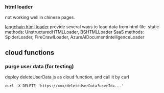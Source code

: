 ### html loader
not working well in chinese pages.

[langchain html loader](https://python.langchain.com/docs/modules/data_connection/document_loaders/html/)
provide several ways to load data from html file.
static methods: UnstructuredHTMLLoader, BSHTMLLoader
SaaS methods: SpiderLoader, FireCrawlLoader, AzureAIDocumentIntelligenceLoader

## cloud functions
### purge user data (for testing)
deploy deleteUserData.js as cloud function, and call it by curl
```
curl -X DELETE 'https://xxx/deleteUserData?userId=...'
```